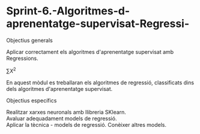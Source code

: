 # Sprint-6.-Algoritmes-d-aprenentatge-supervisat-Regressi-


Objectius generals

Aplicar correctament els algoritmes d'aprenentatge supervisat amb Regressions.


$\sum X^{2}$

En aquest mòdul es treballaran els algoritmes de regressió, classificats dins dels algoritmes d'aprenentatge supervisat.

Objectius específics

Realitzar xarxes neuronals amb llibreria SKlearn.  
Avaluar adequadament models de regressió.  
Aplicar la tècnica - models de regressió.
Conèixer altres models.
